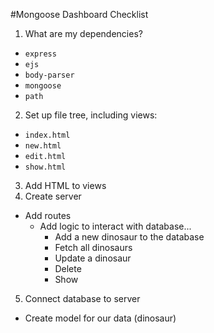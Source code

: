 #Mongoose Dashboard Checklist

1. What are my dependencies?
  + `express`
  + `ejs`
  + `body-parser`
  + `mongoose`
  + `path`
2. Set up file tree, including views:
  + `index.html`
  + `new.html`
  + `edit.html`
  + `show.html`
3. Add HTML to views
4. Create server
  + Add routes
    + Add logic to interact with database...
      + Add a new dinosaur to the database
      + Fetch all dinosaurs
      + Update a dinosaur
      + Delete
      + Show
5. Connect database to server
  + Create model for our data (dinosaur)